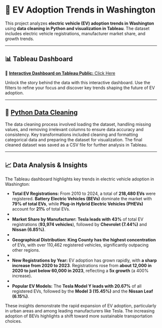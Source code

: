 # 🚗 **EV Adoption Trends in Washington**

This project analyzes **electric vehicle (EV) adoption trends in Washington** using **data cleaning in Python and visualization in Tableau**. The dataset includes electric vehicle registrations, manufacturer market share, and growth trends.

---

## 📊 **Tableau Dashboard**
🔗 [**Interactive Dashboard on Tableau Public:** Click Here](https://public.tableau.com/views/ElectricVehicleAdoptionTrendsinWashington/Dashboard1?:language=en-US&:sid=&:redirect=auth&:display_count=n&:origin=viz_share_link)

Unlock the story behind the data with this interactive dashboard. Use the filters to refine your focus and discover key trends shaping the future of EV adoption.

---

## 🧹 [**Python Data Cleaning**](Electric_Vehicle_Data_Cleaning.ipynb) 

The data cleaning process involved loading the dataset, handling missing values, and removing irrelevant columns to ensure data accuracy and consistency. Key transformations included cleaning and formatting categorical data and preparing the dataset for visualization. The final cleaned dataset was saved as a CSV file for further analysis in Tableau.

---

## 📈 **Data Analysis & Insights**

The Tableau dashboard highlights key trends in electric vehicle adoption in Washington:

- **Total EV Registrations:** From 2010 to 2024, a total of **218,480 EVs** were registered. **Battery Electric Vehicles (BEVs)** dominate the market with **79% of total EVs**, while **Plug-in Hybrid Electric Vehicles (PHEVs)** account for **21%** of total EVs.
- 
- **Market Share by Manufacturer:** **Tesla leads with 43%** of total EV registrations (**93,974 vehicles**), followed by **Chevrolet (7.44%)** and **Nissan (6.85%)**.
- 
- **Geographical Distribution:** **King County has the highest concentration** of EVs, with over 110,462 registered vehicles, significantly outpacing other regions.
- 
- **New Registrations by Year:** EV adoption has grown rapidly, with **a sharp increase from 2020 to 2023**. Registrations rose from **about 12,000 in 2020 to just below 60,000 in 2023**, reflecting a **5x growth** (a 400% increase).
- 
- **Popular EV Models:** The **Tesla Model Y leads with 20.67%** of all registered EVs, followed by the **Model 3 (15.45%)** and the **Nissan Leaf (6.15%)**.

These insights demonstrate the rapid expansion of EV adoption, particularly in urban areas and among leading manufacturers like Tesla. The increasing adoption of BEVs highlights a shift toward more sustainable transportation choices.


